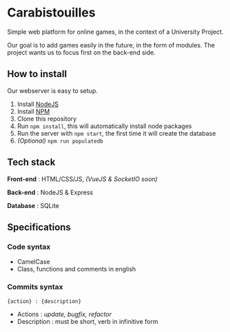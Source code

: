 # Carabistouilles

Simple web platform for online games, in the context of a University Project.

Our goal is to add games easily in the future, in the form of modules. The project wants us to focus first on the back-end side.

## How to install

Our webserver is easy to setup.

1. Install [NodeJS](https://nodejs.org/en/)
2. Install [NPM](https://www.npmjs.com/)
3. Clone this repository
4. Run `npm install`, this will automatically install node packages
5. Run the server with `npm start`, the first time it will create the database
6. *(Optional)* `npm run populatedb`

## Tech stack

**Front-end** : HTML/CSS/JS, *(VueJS & SocketIO soon)*

**Back-end** : NodeJS & Express

**Database** : SQLite

## Specifications

### Code syntax

- CamelCase
- Class, functions and comments in english

### Commits syntax

```
{action} : {description}
```

- Actions : *update, bugfix, refactor*
- Description : must be short, verb in infinitive form